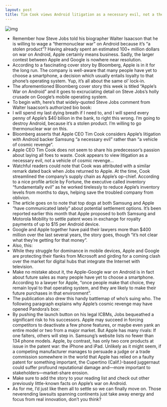 ```yaml
---
layout: post
title: Tim Cook views Android litigation as a necessary evil, not a thermonuclear option
---
```

![img](http://media.idownloadblog.com/wp-content/uploads/2012/03/Bloomberg-cover-Apple-war-on-Android.jpg)
* Remember how Steve Jobs told his biographer Walter Isaacson that he is willing to wage a “thermonuclear war” on Android because it’s “a stolen product”? Having already spent an estimated 100+ million dollars on war on Android, Apple certainly means business. Sadly, the larger contest between Apple and Google is nowhere near resolution.
* According to a fascinating cover story by Bloomberg, Apple is in it for the long run. The company is well-aware that many people have yet to choose a smartphone, a decision which usually entails loyalty to that phone’s operating system. Yup, it’s all about the same ol’ lock-in.
* The aforementioned Bloomberg cover story this week is titled “Apple’s War on Android” and it goes to excruciating detail on Steve Jobs’s holly crusade on Google’s mobile operating system.
* To begin with, here’s that widely-quoted Steve Jobs comment from Walter Isaacson’s authorized bio book:
* I will spend my last dying breath if I need to, and I will spend every penny of Apple’s $40 billion in the bank, to right this wrong. I’m going to destroy Android, because it’s a stolen product. I’m willing to go thermonuclear war on this.
* Bloomberg asserts that Apple CEO Tim Cook considers Apple’s litigation with Android backer Samsung “a necessary evil” rather than “a vehicle of cosmic revenge”.
* Apple CEO Tim Cook does not seem to share his predecessor’s passion about laying all foes to waste. Cook appears to view litigation as a necessary evil, not a vehicle of cosmic revenge…
* Watchful readers could note that Cook was attributed with a similar remark dated back when Jobs returned to Apple. At the time, Cook streamlined the company’s supply chain as Apple’s op-chief. According to a nice profile article by Fortune, the executive called inventory “fundamentally evil” as he worked tirelessly to reduce Apple’s inventory levels from months to days, helping save the troubled company from oblivion.
* The article goes on to note that top dogs at both Samsung and Apple “have communicated lately” about potential settlement options. It’s been reported earlier this month that Apple proposed to both Samsung and Motorola Mobility to settle patent woes in exchange for royalty payments of up to $15 per Android device.
* Google and Apple together have paid their lawyers more than $400 million over the last several years, the story goes, though “it’s not clear what they’re getting for that money”.
* Also, this:
* While they struggle for dominance in mobile devices, Apple and Google are protecting their flanks from Microsoft and girding for a coming clash over the market for digital hubs that integrate the Internet with television.
* Make no mistake about it, the Apple-Google war on Android is in fact about future sales as many people have yet to choose a smartphone. According to a lawyer for Apple, “once people make that choice, they remain loyal to that operating system, and they are likely to make their future purchases in that environment”.
* The publication also drew this handy battlemap of who’s suing who. The following paragraph explains why Apple’s cosmic revenge may have opened Pandora’s box:
* By pushing the launch button on his legal ICBMs, Jobs bequeathed a significant risk to his successors. Apple may succeed in forcing competitors to deactivate a few phone features, or maybe even yank an entire model or two from a major market. But Apple has many rivals: If one falters, others will step in. Samsung’s website lists no fewer than 134 phone models. Apple, by contrast, has only two core products at issue in the patent war: the iPhone and iPad. Unlikely as it might seem, if a competing manufacturer manages to persuade a judge or a trade commission somewhere in the world that Apple has relied on a faulty patent for something important, the Cupertino (Calif.)-based juggernaut could suffer profound reputational damage and—more important to stakeholders—market-share erosion.
* Make sure to add the story to your reading list and check out other previously little-known facts on Apple’s war on Android.
* As for me, I’d just like them all to settle so we can finally move on. Those neverending lawsuits spanning continents just take away energy and focus from real innovation, don’t you think?

